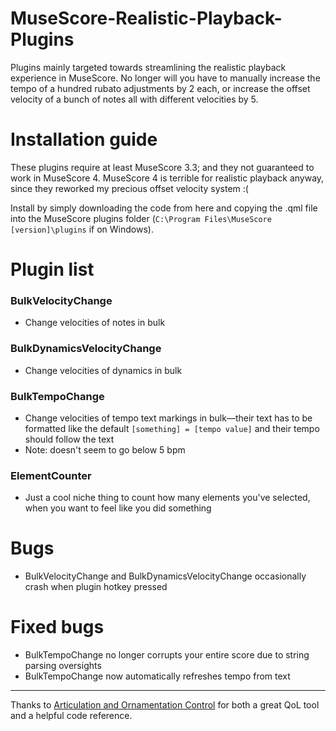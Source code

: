 # MuseScore-Realistic-Playback-Plugins

Plugins mainly targeted towards streamlining the realistic playback experience in MuseScore. No longer will you have to manually increase the tempo of a hundred rubato adjustments by 2 each, or increase the offset velocity of a bunch of notes all with different velocities by 5.

# Installation guide

These plugins require at least MuseScore 3.3; and they not guaranteed to work in MuseScore 4. MuseScore 4 is terrible for realistic playback anyway, since they reworked my precious offset velocity system :(

Install by simply downloading the code from here and copying the .qml file into the MuseScore plugins folder (`C:\Program Files\MuseScore [version]\plugins` if on Windows).

# Plugin list

### BulkVelocityChange
- Change velocities of notes in bulk

### BulkDynamicsVelocityChange
- Change velocities of dynamics in bulk

### BulkTempoChange
- Change velocities of tempo text markings in bulk—their text has to be formatted like the default `[something] = [tempo value]` and their tempo should follow the text
- Note: doesn't seem to go below 5 bpm

### ElementCounter
- Just a cool niche thing to count how many elements you've selected, when you want to feel like you did something

# Bugs
- BulkVelocityChange and BulkDynamicsVelocityChange occasionally crash when plugin hotkey pressed

# Fixed bugs
- BulkTempoChange no longer corrupts your entire score due to string parsing oversights
- BulkTempoChange now automatically refreshes tempo from text

---

Thanks to [Articulation and Ornamentation Control](https://github.com/BernardGreenberg/MuseScorePlugins) for both a great QoL tool and a helpful code reference.

